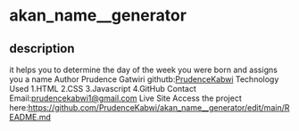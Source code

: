 # akan_name__generator
## description 
it helps you to determine the day of the week you were born and assigns you a name
  Author
Prudence Gatwiri
githutb:[PrudenceKabwi](https://github.com/PrudenceKabwi)
  Technology Used
1.HTML
2.CSS
3.Javascript
4.GitHub
  Contact
Email:prudencekabwi1@gmail.com
 Live Site
Access the project here:https://github.com/PrudenceKabwi/akan_name__generator/edit/main/README.md
